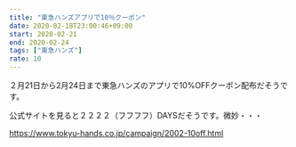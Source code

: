 ```yaml
---
title: "東急ハンズアプリで10％クーポン"
date: 2020-02-18T23:00:46+09:00
start: 2020-02-21
end: 2020-02-24
tags: ["東急ハンズ"]
rate: 10
---
```


２月21日から2月24日まで東急ハンズのアプリで10%OFFクーポン配布だそうです。

公式サイトを見ると２２２２（フフフフ）DAYSだそうです。微妙・・・

https://www.tokyu-hands.co.jp/campaign/2002-10off.html
